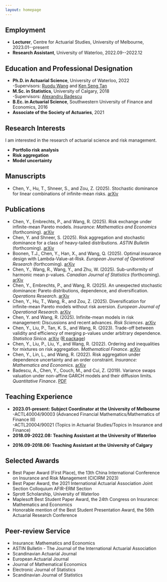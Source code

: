 ```yaml
---
layout: homepage
---
```


## Employment
- **Lecturer**, Centre for Actuarial Studies,  University of Melbourne, 2023.01--present
- **Research Assistant**, University of Waterloo, 2022.09--2022.12


## Education and Professional Designation
- **Ph.D. in Actuarial Science**, University of Waterloo, 2022
  <br>
  -Supervisors: [Ruodu Wang](http://sas.uwaterloo.ca/~wang/) and [Ken Seng Tan](https://uwaterloo.ca/statistics-and-actuarial-science/contacts/ken-seng-tan)
  <br>
- **M.Sc. in Statistics**, University of Calgary, 2018
  <br>
  -Supervisors: [Alexandru Badescu](https://contacts.ucalgary.ca/info/math/profiles/101-152917)
  <br>
- **B.Ec. in Actuarial Science**, Southwestern University of Finance and Economics, 2016
- **Associate of the Society of Actuaries**, 2021

## Research Interests

I am interested in the research of actuarial science and risk management.
- **Portfolio risk analysis** 
- **Risk aggregation** 
- **Model uncertainty** 


## Manuscripts
-  Chen, Y., Hu, T., Shneer, S., and Zou, Z. (2025). Stochastic dominance for linear combinations of infinite-mean risks. 
  [arXiv](https://arxiv.org/abs/2505.01739)

## Publications 
-  Chen, Y., Embrechts, P., and Wang, R. (2025). Risk exchange under infinite-mean Pareto models. _Insurance: Mathematics and Economics_ (forthcoming).
  [arXiv](https://arxiv.org/abs/2403.20171)
-  Chen, Y. and Shneer, S. (2025). Risk aggregation and stochastic dominance for a class of heavy-tailed distributions. _ASTIN Bulletin_ (forthcoming).
  [arXiv](https://arxiv.org/abs/2408.15033)
-  Boonen, T.J., Chen, Y., Han, X., and Wang, Q. (2025). Optimal insurance design with Lambda-Value-at-Risk. _European Journal of Operational Research_ (forthcoming).
  [arXiv](https://arxiv.org/abs/2408.09799)
-  Chen, Y., Wang, R., Wang, Y., and Zhu, W. (2025). Sub-uniformity of harmonic mean p-values. _Canadian Journal of Statistics_ (forthcoming). 
  [arXiv](https://arxiv.org/abs/2405.01368)
-  Chen, Y., Embrechts, P., and Wang, R. (2025). An unexpected stochastic dominance: Pareto distributions, dependence, and diversification. _Operations Research_. 
  [arXiv](https://arxiv.org/abs/2208.08471)
-  Chen, Y., Hu, T., Wang, R., and Zou, Z. (2025). Diversification for infinite-mean Pareto models without risk aversion. _European Journal of Operational Research_. 
  [arXiv](https://arxiv.org/abs/2404.18467)
-  Chen, Y. and Wang, R. (2025). Infinite-mean models in risk management: Discussions and recent advances. _Risk Sciences_.
  [arXiv](https://arxiv.org/abs/2408.08678)
-  Chen, Y., Liu, P., Tan, K. S., and Wang, R. (2023). Trade-off between validity and efficiency of merging p-values under arbitrary dependence. _Statistica Sinica_. 
  [arXiv](https://arxiv.org/abs/2007.12366)
  ([R package](https://github.com/YuyuChen-UW/pmerge))
-  Chen, Y., Liu, P., Liu, Y., and Wang, R. (2022). Ordering and inequalities for mixtures on risk aggregation. _Mathematical Finance_. 
  [arXiv](https://arxiv.org/abs/2007.12338)
-  Chen, Y., Lin, L., and Wang, R. (2022). Risk aggregation under dependence uncertainty and an order constraint. _Insurance: Mathematics and Economics_.
  [arXiv](https://arxiv.org/abs/2104.07718)
-  Badescu, A., Chen, Y., Couch, M., and Cui, Z. (2019). Variance swaps valuation under non-affine GARCH models and their diffusion limits. _Quantitative Finance_.
  [PDF](https://www.researchgate.net/publication/326759271_Variance_swaps_valuation_under_non-affine_GARCH_models_and_their_diffusion_limits/link/5b7c82a8a6fdcc5f8b5afd79/download)
 


  
## Teaching Experience
- **2023.01-present: Subject Coordinator at the University of Melbourne**
  <br>
  -ACTL40004/90003 (Advanced Financial Mathematics/Mathematics of Finance III)
  <br>
  -ACTL20004/90021 (Topics in Actuarial Studies/Topics in Insurance and Finance) 
- **2018.09-2022.08: Teaching Assistant at the University of Waterloo**
 <!-- 
  <br> 
  -ACTSC 231 (Introductory Financial Mathematics)
  <br>
  -ACTSC 232 (Life Contingencies 1)
  <br>
  -ACTSC 371 (Introduction to Investments)
  <br>
  -ACTSC 372 (Corporate Finance)
  <br>
  -ACTSC 446/846 (Mathematics of Financial Markets)
  <br>
  -MATBUS 471 (Fixed Income Securities)
  <br>
  -STAT 330 (Mathematical Statistics)
  <br>
  -STAT 333 (Applied Probability)
  -->
- **2016.09-2018.06: Teaching Assistant at the University of Calgary**
  <!-- 
  <br>
  -STAT 213 (Introduction to Statistics I)
   <br>
  -STAT 217 (Introduction to Statistics II)
  -->

## Selected Awards
- Best Paper Award (First Place), the 13th China International Conference on Insurance and Risk Management (CICIRM 2023)
- Best Paper Award, the 2021 International Actuarial Association Joint Section Colloquium AFIR-ERM Section
- Sprott Scholarship, University of Waterloo
- Maplesoft Best Student Paper Award, the 24th Congress on Insurance: Mathematics and Economics 
- Honorable mention of the Best Student Presentation Award, the 56th Actuarial Research Conference 

<!--
## Presentations
- Mathematical and Computational Finance Lab Seminar, University of Calgary, September 2022
- Extreme Value Theory and Quantitative Risk Management Workshop, online, August 2022
- The International Actuarial Association Joint Section Colloquium, online, October 2021 
- The 56th Actuarial Research Conference, online, August 2021 
- The 24th International Congress on Insurance: Mathematics and Economics, online, July 2021 
- The 5th PKU-NUS Annual International Conference on Quantitative Finance and Economics, online, May 2021 
- University of Waterloo SAS Research Presentation Day, Waterloo, Canada, February 2020  
- The 2018 Alberta Mathematics Dialogue, Calgary, Canada, May 2018
 -->

## Peer-review Service
- Insurance: Mathematics and Economics
- ASTIN Bulletin - The Journal of the International Actuarial Association
- Scandinavian Actuarial Journal
- European Actuarial Journal
- Journal of Mathematical Economics
- Electronic Journal of Statistics
- Scandinavian Journal of Statistics




